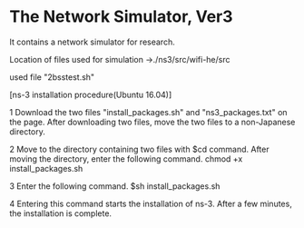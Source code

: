 # The Network Simulator, Ver3

It contains a network simulator for research.

Location of files used for simulation
→./ns3/src/wifi-he/src

used file "2bsstest.sh"

[ns-3 installation procedure(Ubuntu 16.04)]

1 Download the two files "install_packages.sh" and "ns3_packages.txt" on the page.
  After downloading two files, move the two files to a non-Japanese directory.

2 Move to the directory containing two files with $cd command.
  After moving the directory, enter the following command.
  chmod +x install_packages.sh

3 Enter the following command.
  $sh install_packages.sh

4 Entering this command starts the installation of ns-3.
  After a few minutes, the installation is complete.

